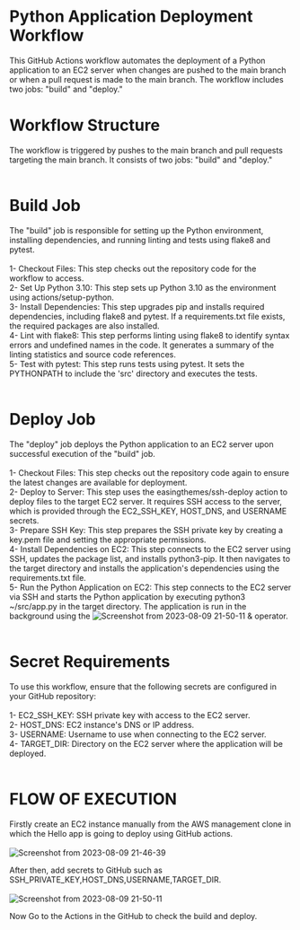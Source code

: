# Python Application Deployment Workflow
This GitHub Actions workflow automates the deployment of a Python application to an EC2 server when changes are pushed to the main branch or when a pull request is made to the main branch. The workflow includes two jobs: "build" and "deploy."<br>

# Workflow Structure
The workflow is triggered by pushes to the main branch and pull requests targeting the main branch. It consists of two jobs: "build" and "deploy."<br>
<br>

# Build Job
The "build" job is responsible for setting up the Python environment, installing dependencies, and running linting and tests using flake8 and pytest.<br>
<br>
1- Checkout Files: This step checks out the repository code for the workflow to access.<br>
2- Set Up Python 3.10: This step sets up Python 3.10 as the environment using actions/setup-python.<br>
3- Install Dependencies: This step upgrades pip and installs required dependencies, including flake8 and pytest. If a requirements.txt file exists, the required packages are also installed.<br>
4- Lint with flake8: This step performs linting using flake8 to identify syntax errors and undefined names in the code. It generates a summary of the linting statistics and source code references.<br>
5- Test with pytest: This step runs tests using pytest. It sets the PYTHONPATH to include the 'src' directory and executes the tests.<br>
<br>
# Deploy Job<br>
The "deploy" job deploys the Python application to an EC2 server upon successful execution of the "build" job.<br>
<br>
1- Checkout Files: This step checks out the repository code again to ensure the latest changes are available for deployment.<br>
2- Deploy to Server: This step uses the easingthemes/ssh-deploy action to deploy files to the target EC2 server. It requires SSH access to the server, which is provided through the EC2_SSH_KEY, HOST_DNS, and USERNAME secrets.<br>
3- Prepare SSH Key: This step prepares the SSH private key by creating a key.pem file and setting the appropriate permissions.<br>
4- Install Dependencies on EC2: This step connects to the EC2 server using SSH, updates the package list, and installs python3-pip. It then navigates to the target directory and installs the application's dependencies using the requirements.txt file.<br>
5- Run the Python Application on EC2: This step connects to the EC2 server via SSH and starts the Python application by executing python3 ~/src/app.py in the target directory. The application is run in the background using the
![Screenshot from 2023-08-09 21-50-11](https://github.com/belwalrohit642/python-actions/assets/96739082/33cfce63-b9b3-49ae-81cc-f1260b9368aa)
 & operator.<br>
<br>
# Secret Requirements<br>
To use this workflow, ensure that the following secrets are configured in your GitHub repository:<br>
<br>
1- EC2_SSH_KEY: SSH private key with access to the EC2 server.<br>
2- HOST_DNS: EC2 instance's DNS or IP address.<br>
3- USERNAME: Username to use when connecting to the EC2 server.<br>
4- TARGET_DIR: Directory on the EC2 server where the application will be deployed.<br>
<br>


# FLOW OF EXECUTION<br>

Firstly create an EC2 instance manually from the AWS management clone in which the Hello app is going to deploy using GitHub actions.<br>
<br>
![Screenshot from 2023-08-09 21-46-39](https://github.com/belwalrohit642/python-actions/assets/96739082/71da7353-e813-4c3b-a02b-a01486d9adb2)<br>

After then, add secrets to GitHub such as SSH_PRIVATE_KEY,HOST_DNS,USERNAME,TARGET_DIR.<br>
<br>
![Screenshot from 2023-08-09 21-50-11](https://github.com/belwalrohit642/python-actions/assets/96739082/33cfce63-b9b3-49ae-81cc-f1260b9368aa)
<br>

Now Go to the Actions in the GitHub to check the  build and deploy.



























